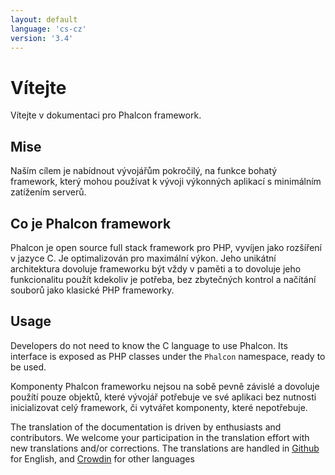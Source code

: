 ```yaml
---
layout: default
language: 'cs-cz'
version: '3.4'
---
```


# Vítejte

Vítejte v dokumentaci pro Phalcon framework.

## Mise

Naším cílem je nabídnout vývojářům pokročilý, na funkce bohatý framework, který mohou používat k vývoji výkonných aplikací s minimálním zatížením serverů.

## Co je Phalcon framework

Phalcon je open source full stack framework pro PHP, vyvíjen jako rozšíření v jazyce C. Je optimalizován pro maximální výkon. Jeho unikátní architektura dovoluje frameworku být vždy v paměti a to dovoluje jeho funkcionalitu použít kdekoliv je potřeba, bez zbytečných kontrol a načítání souborů jako klasické PHP frameworky.

## Usage

Developers do not need to know the C language to use Phalcon. Its interface is exposed as PHP classes under the `Phalcon` namespace, ready to be used.

Komponenty Phalcon frameworku nejsou na sobě pevně závislé a dovoluje použítí pouze objektů, které vývojář potřebuje ve své aplikaci bez nutnosti inicializovat celý framework, či vytvářet komponenty, které nepotřebuje.

<div class="alert alert-danger">
    <p>
        The translation of the documentation is driven by enthusiasts and contributors. We welcome your participation in the translation effort with new translations and/or corrections. The translations are handled in <a href="https://github.com/phalcon/docs">Github</a> for English, and <a href="https://crowdin.com/project/phalcon-documentation">Crowdin</a> for other languages
    </p>
</div>
